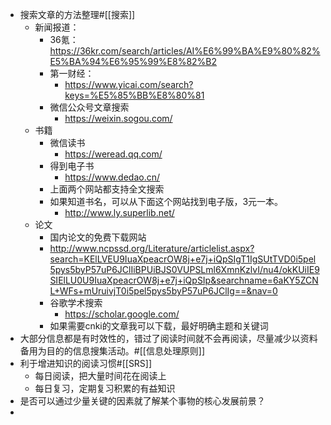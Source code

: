 - 搜索文章的方法整理#[[搜索]]
    - 新闻报道：
        - 36氪：https://36kr.com/search/articles/AI%E6%99%BA%E9%80%82%E5%BA%94%E6%95%99%E8%82%B2
        - 第一财经：
            - https://www.yicai.com/search?keys=%E5%85%BB%E8%80%81
        - 微信公众号文章搜索
            - https://weixin.sogou.com/
    - 书籍
        - 微信读书
            - https://weread.qq.com/
        - 得到电子书
            - https://www.dedao.cn/
        - 上面两个网站都支持全文搜索
        - 如果知道书名，可以从下面这个网站找到电子版，3元一本。
            - http://www.ly.superlib.net/
    - 论文
        - 国内论文的免费下载网站
        - http://www.ncpssd.org/Literature/articlelist.aspx?search=KElLVEU9IuaXpeacrOW8j+e7j+iQpSIgT1IgSUtTVD0i5pel5pys5byP57uP6JClIiBPUiBJS0VUPSLml6XmnKzlvI/nu4/okKUiIE9SIElLU0U9IuaXpeacrOW8j+e7j+iQpSIp&searchname=6aKY5ZCNL+WFs+mUruivjT0i5pel5pys5byP57uP6JClIg==&nav=0
        - 谷歌学术搜索
            - https://scholar.google.com/
        - 如果需要cnki的文章我可以下载，最好明确主题和关键词
- 大部分信息都是有时效性的，错过了阅读时间就不会再阅读，尽量减少以资料备用为目的的信息搜集活动。#[[信息处理原则]]
- 利于增进知识的阅读习惯#[[SRS]]
    - 每日阅读，把大量时间花在阅读上
    - 每日复习，定期复习积累的有益知识
- 是否可以通过少量关键的因素就了解某个事物的核心发展前景？
- 
